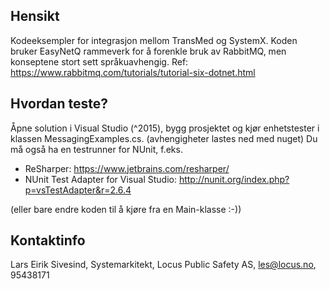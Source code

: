 ﻿## Hensikt

Kodeeksempler for integrasjon mellom TransMed og SystemX. Koden bruker EasyNetQ rammeverk for å forenkle bruk av RabbitMQ, men konseptene stort sett språkuavhengig. Ref:
https://www.rabbitmq.com/tutorials/tutorial-six-dotnet.html

## Hvordan teste?

Åpne solution i Visual Studio (^2015), bygg prosjektet og kjør enhetstester i klassen MessagingExamples.cs. (avhengigheter lastes ned med nuget)
Du må også ha en testrunner for NUnit, f.eks. 
- ReSharper: https://www.jetbrains.com/resharper/
- NUnit Test Adapter for Visual Studio: http://nunit.org/index.php?p=vsTestAdapter&r=2.6.4

(eller bare endre koden til å kjøre fra en Main-klasse :-))

## Kontaktinfo

Lars Eirik Sivesind, Systemarkitekt, Locus Public Safety AS, les@locus.no, 95438171